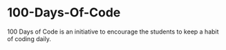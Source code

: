 # 100-Days-Of-Code
100 Days of Code is an initiative to encourage the students to keep a habit of coding daily.
